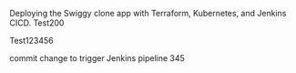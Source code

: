 Deploying the Swiggy clone app with Terraform, Kubernetes, and Jenkins CICD.
Test200


Test123456

commit change to trigger Jenkins pipeline 345




